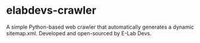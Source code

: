 # elabdevs-crawler
A simple Python-based web crawler that automatically generates a dynamic sitemap.xml. Developed and open-sourced by E-Lab Devs.
